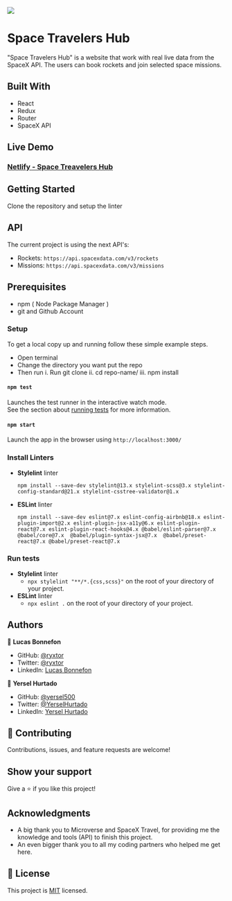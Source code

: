 ![](https://img.shields.io/badge/Microverse-blueviolet)

# Space Travelers Hub

"Space Travelers Hub" is a website that work with real live data from the SpaceX API. The users can book rockets and join selected space missions.

## Built With
- React
- Redux
- Router
- SpaceX API

## Live Demo

### [Netlify - Space Treavelers Hub](https://loquacious-axolotl-f182b5.netlify.app/)

## Getting Started

Clone the repository and setup the linter

## API

The current project is using the next API's:

- Rockets: `https://api.spacexdata.com/v3/rockets`
- Missions: `https://api.spacexdata.com/v3/missions`

## Prerequisites

- npm ( Node Package Manager )
- git and Github Account

### Setup

To get a local copy up and running follow these simple example steps.

- Open terminal
- Change the directory you want put the repo
- Then run
  i. Run git clone
  ii. cd repo-name/
  iii. npm install

#### `npm test`

Launches the test runner in the interactive watch mode.\
See the section about [running tests](https://facebook.github.io/create-react-app/docs/running-tests) for more information.

#### `npm start`

Launch the app in the browser using `http://localhost:3000/`

### Install Linters

- **Stylelint** linter

  `npm install --save-dev stylelint@13.x stylelint-scss@3.x stylelint-config-standard@21.x stylelint-csstree-validator@1.x`

- **ESLint** linter

  `npm install --save-dev eslint@7.x eslint-config-airbnb@18.x eslint-plugin-import@2.x eslint-plugin-jsx-a11y@6.x eslint-plugin-react@7.x eslint-plugin-react-hooks@4.x @babel/eslint-parser@7.x @babel/core@7.x  @babel/plugin-syntax-jsx@7.x  @babel/preset-react@7.x @babel/preset-react@7.x`

### Run tests

- **Stylelint** linter
  - `npx stylelint "**/*.{css,scss}"` on the root of your directory of your project.
- **ESLint** linter
  - `npx eslint .` on the root of your directory of your project.

## Authors

👤 **Lucas Bonnefon**

- GitHub: [@ryxtor](https://github.com/ryxtor)
- Twitter: [@ryxtor](https://twitter.com/ryxtor)
- LinkedIn: [Lucas Bonnefon](https://www.linkedin.com/in/LucasBonnefon/)

👤 **Yersel Hurtado**

- GitHub: [@yersel500](https://github.com/yersel500/)
- Twitter: [@YerselHurtado](https://twitter.com/YerselHurtado)
- LinkedIn: [Yersel Hurtado](https://www.linkedin.com/in/yersel-hurtado/)

## 🤝 Contributing

Contributions, issues, and feature requests are welcome!

## Show your support

Give a ⭐️ if you like this project!

## Acknowledgments

- A big thank you to Microverse and SpaceX Travel, for providing me the knowledge and tools (API) to finish this project.
- An even bigger thank you to all my coding partners who helped me get here.

## 📝 License

This project is [MIT](https://github.com/microverseinc/readme-template/blob/master/MIT.md) licensed.